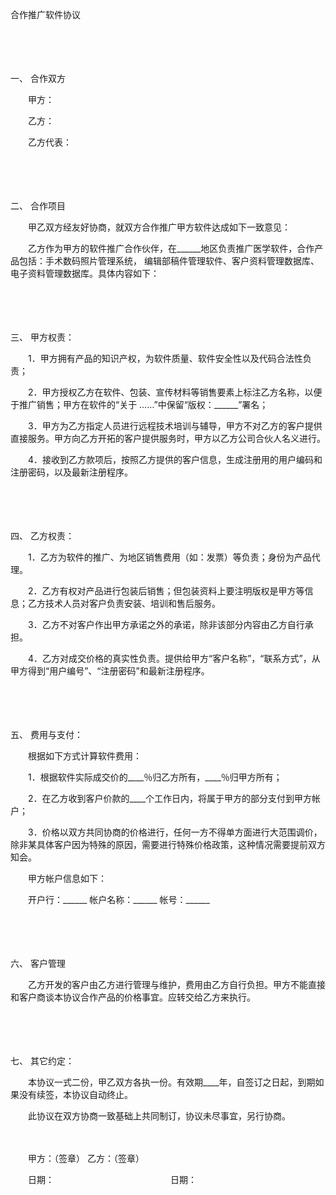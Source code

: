 



合作推广软件协议



 

　　

　　

一、
合作双方

　　甲方：

　　乙方：

　　乙方代表： 

　　

　　

二、
合作项目

　　甲乙双方经友好协商，就双方合作推广甲方软件达成如下一致意见：

　　乙方作为甲方的软件推广合作伙伴，在______地区负责推广医学软件，合作产品包括：手术数码照片管理系统， 编辑部稿件管理软件、客户资料管理数据库、电子资料管理数据库。具体内容如下：

　　

　　

三、
甲方权责：

　　1．甲方拥有产品的知识产权，为软件质量、软件安全性以及代码合法性负责；

　　2．甲方授权乙方在软件、包装、宣传材料等销售要素上标注乙方名称，以便于推广销售；甲方在软件的“关于 ……”中保留“版权：______”署名；

　　3．甲方为乙方指定人员进行远程技术培训与辅导，甲方不对乙方的客户提供直接服务。甲方向乙方开拓的客户提供服务时，甲方以乙方公司合伙人名义进行。

　　4．接收到乙方款项后，按照乙方提供的客户信息，生成注册用的用户编码和注册密码，以及最新注册程序。

　　

　　

四、
乙方权责：

　　1．乙方为软件的推广、为地区销售费用（如：发票）等负责；身份为产品代理。

　　2．乙方有权对产品进行包装后销售；但包装资料上要注明版权是甲方等信息；乙方技术人员对客户负责安装、培训和售后服务。

　　3．乙方不对客户作出甲方承诺之外的承诺，除非该部分内容由乙方自行承担。

　　4．乙方对成交价格的真实性负责。提供给甲方“客户名称”，“联系方式”，从甲方得到“用户编号”、“注册密码”和最新注册程序。

　　

　　

五、
费用与支付：

　　根据如下方式计算软件费用：

　　1．根据软件实际成交价的____％归乙方所有，____％归甲方所有；

　　2．在乙方收到客户价款的____个工作日内，将属于甲方的部分支付到甲方帐户；

　　3．价格以双方共同协商的价格进行，任何一方不得单方面进行大范围调价，除非某具体客户因为特殊的原因，需要进行特殊价格政策，这种情况需要提前双方知会。

　　甲方帐户信息如下：

　　开户行：______ 帐户名称：______ 帐号：______

　　

　　

六、
客户管理

　　乙方开发的客户由乙方进行管理与维护，费用由乙方自行负担。甲方不能直接和客户商谈本协议合作产品的价格事宜。应转交给乙方来执行。

　　

　　

七、
其它约定：

　　本协议一式二份，甲乙双方各执一份。有效期____年，自签订之日起，到期如果没有续签，本协议自动终止。

　　此协议在双方协商一致基础上共同制订，协议未尽事宜，另行协商。

　　

　　甲方：（签章） 乙方：（签章）

　　日期：　　　　　　　　　　　　　 日期：